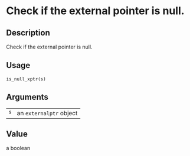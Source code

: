 

# Check if the external pointer is null.

## Description

Check if the external pointer is null.

## Usage

<pre><code class='language-R'>is_null_xptr(s)
</code></pre>

## Arguments

<table role="presentation">
<tr>
<td style="white-space: nowrap; font-family: monospace; vertical-align: top">
<code id="s">s</code>
</td>
<td>
an <code>externalptr</code> object
</td>
</tr>
</table>

## Value

a boolean
